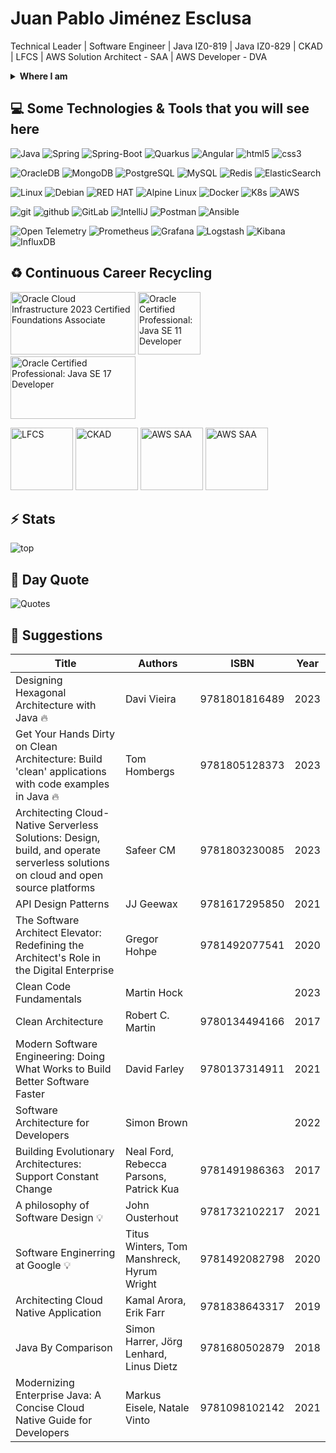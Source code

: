 # Juan Pablo Jiménez Esclusa

Technical Leader | Software Engineer | Java IZ0-819 | Java IZ0-829 | CKAD | LFCS | AWS Solution Architect - SAA | AWS Developer - DVA

<details>
  <br/>
  <summary><b>Where I am</b></summary

  [![LinkedIn](https://img.shields.io/badge/-LinkedIn-0077B5?style=for-the-badge&logo=LinkedIn&logoColor=white)](https://www.linkedin.com/in/jpje1/)
  [![Gmail](https://img.shields.io/badge/-GMAIL-c14438?style=for-the-badge&logo=Gmail&logoColor=white&link=mailto:juan.pablo.jimenez.esclusa@gmail.com)](mailto:juan.pablo.jimenez.esclusa@gmail.com)
  [![Github](https://img.shields.io/badge/-Github-181717?style=for-the-badge&logo=Github&logoColor=white)](https://github.com/JuanPabloJimenezEsclusa)

</details>

## 💻 Some Technologies & Tools that you will see here

![Java](https://img.shields.io/badge/Java-EE0000?style=for-the-badge&logo=openjdk&logoColor=white)
![Spring](https://img.shields.io/badge/Spring-6DB33F?style=for-the-badge&logo=spring&logoColor=white)
![Spring-Boot](https://img.shields.io/badge/Spring%20Boot-35495E?style=for-the-badge&logo=springboot)
![Quarkus](https://img.shields.io/badge/Quarkus-008190?style=for-the-badge&logo=quarkus)
![Angular](https://img.shields.io/badge/Angular-DD0031?style=for-the-badge&logo=angular)
![html5](https://img.shields.io/badge/html5%20-%23E34F26.svg?&style=for-the-badge&logo=html5&logoColor=white)
![css3](https://img.shields.io/badge/css3%20-%231572B6.svg?&style=for-the-badge&logo=css3&logoColor=white)

![OracleDB](https://img.shields.io/badge/-Oracle-red?style=for-the-badge&logo=oracle)
![MongoDB](https://img.shields.io/badge/-MongoDB-black?style=for-the-badge&logo=mongodb)
![PostgreSQL](https://img.shields.io/badge/-PostgreSQL-336791?style=for-the-badge&logo=postgresql&logoColor=white)
![MySQL](https://img.shields.io/badge/-MySQL-black?style=for-the-badge&logo=mysql&logoColor=blue)
![Redis](https://img.shields.io/badge/-Redis-black?style=for-the-badge&logo=Redis)
![ElasticSearch](https://img.shields.io/badge/-ElasticSearch-005571?style=for-the-badge&logo=elasticsearch)

![Linux](https://img.shields.io/badge/Linux-FCC624?style=for-the-badge&logo=linux&logoColor=black)
![Debian](https://img.shields.io/badge/Debian-A81D33?style=for-the-badge&logo=debian&logoColor=white)
![RED HAT](https://img.shields.io/badge/Red%20Hat-EE0000?style=for-the-badge&logo=redhat&logoColor=white)
![Alpine Linux](https://img.shields.io/badge/Alpine_Linux-%230D597F.svg?style=for-the-badge&logo=alpine-linux&logoColor=white)
![Docker](https://img.shields.io/badge/-Docker-black?style=for-the-badge&logo=docker)
![K8s](https://img.shields.io/badge/-Kubernetes-black?style=for-the-badge&logo=kubernetes)
![AWS](https://img.shields.io/badge/AWS-232F3E?style=for-the-badge&logo=amazon-aws)

![git](https://img.shields.io/badge/git%20-%23F05033.svg?&style=for-the-badge&logo=git&logoColor=white)
![github](https://img.shields.io/badge/github%20-%23121011.svg?&style=for-the-badge&logo=github&logoColor=white)
![GitLab](https://img.shields.io/badge/-GitLab-FCA121?style=for-the-badge&logo=gitlab)
![IntelliJ](https://img.shields.io/badge/-IntelliJ-black?style=for-the-badge&logo=jetbrains)
![Postman](https://img.shields.io/badge/Postman-black?style=for-the-badge&logo=postman)
![Ansible](https://img.shields.io/badge/Ansible-black?style=for-the-badge&logo=ansible)

![Open Telemetry](https://img.shields.io/badge/Open%20telemetry-0000FF?style=for-the-badge&logo=opentelemetry)
![Prometheus](https://img.shields.io/badge/Prometheus-gray?style=for-the-badge&logo=prometheus)
![Grafana](https://img.shields.io/badge/Grafana-brown?style=for-the-badge&logo=grafana)
![Logstash](https://img.shields.io/badge/Logstash-3355aa?style=for-the-badge&logo=logstash)
![Kibana](https://img.shields.io/badge/Kibana-aa5571?style=for-the-badge&logo=kibana)
![InfluxDB](https://img.shields.io/badge/InfluxDB-orange?style=for-the-badge&logo=influxdb)

## ♻️ Continuous Career Recycling

<p>

<img src="https://brm-workforce.oracle.com/pdf/certview/images/OCPJSE17.png" loading="lazy" alt="Oracle Cloud Infrastructure 2023 Certified Foundations Associate" width="200" height="100"/>
<img src="https://brm-workforce.oracle.com/pdf/certview/images/OCPJSE11.png" loading="lazy" alt="Oracle Certified Professional: Java SE 11 Developer" id="ember1692" width="100" height="100"/>
<img src="https://brm-workforce.oracle.com/pdf/certview/images/OCIF2023CA.png" loading="lazy" alt="Oracle Certified Professional: Java SE 17 Developer" width="200" height="100"/>
</p>

<p>
<img src="https://images.credly.com/size/100x100/images/1e6611ca-8afe-4ecc-ad4d-305fba52ee7e/1_LFCS-600x600.png" loading="lazy" alt="LFCS" width="100" height="100" />
<img src="https://images.credly.com/size/100x100/images/f88d800c-5261-45c6-9515-0458e31c3e16/ckad_from_cncfsite.png" loading="lazy" alt="CKAD" width="100" height="100"/>
<img src="https://images.credly.com/size/100x100/images/0e284c3f-5164-4b21-8660-0d84737941bc/image.png" loading="lazy" alt="AWS SAA" width="100" height="100" />
<img src="https://images.credly.com/size/100x100/images/b9feab85-1a43-4f6c-99a5-631b88d5461b/image.png" loading="lazy" alt="AWS SAA" width="100" height="100" />
</p>

## ⚡ Stats

![top](https://github-readme-stats.vercel.app/api/top-langs/?username=JuanPabloJimenezEsclusa&layout=compact&count_private=true&theme=gruvbox)

## 🧠 Day Quote

![Quotes](https://quotes-github-readme.vercel.app/api?type=horizontal&theme=monokai)

## 🧰 Suggestions

 Title | Authors | ISBN | Year
-------|---------|------|-----
Designing Hexagonal Architecture with Java 🔥 | Davi Vieira | 9781801816489 | 2023
Get Your Hands Dirty on Clean Architecture: Build 'clean' applications with code examples in Java 🔥 | Tom Hombergs | 9781805128373 | 2023
Architecting Cloud-Native Serverless Solutions: Design, build, and operate serverless solutions on cloud and open source platforms | Safeer CM | 9781803230085 | 2023
API Design Patterns | JJ Geewax | 9781617295850 | 2021
The Software Architect Elevator:  Redefining the Architect's Role in the Digital Enterprise | Gregor Hohpe | 9781492077541 | 2020
Clean Code Fundamentals | Martin Hock | | 2023
Clean Architecture | Robert C. Martin | 9780134494166 | 2017
Modern Software Engineering: Doing What Works to Build Better Software Faster | David Farley | 9780137314911 | 2021
Software Architecture for Developers | Simon Brown | | 2022
Building Evolutionary Architectures: Support Constant Change | Neal Ford, Rebecca Parsons, Patrick Kua | 9781491986363 | 2017
A philosophy of Software Design 💡 | John Ousterhout | 9781732102217 | 2021
Software Enginerring at Google 💡 | Titus Winters, Tom Manshreck, Hyrum Wright | 9781492082798 | 2020
Architecting Cloud Native Application | Kamal Arora, Erik Farr | 9781838643317 | 2019
Java By Comparison | Simon Harrer, Jörg Lenhard, Linus Dietz | 9781680502879 | 2018
Modernizing Enterprise Java: A Concise Cloud Native Guide for Developers | Markus Eisele, Natale Vinto | 9781098102142 | 2021
